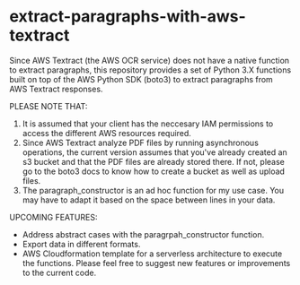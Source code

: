 # extract-paragraphs-with-aws-textract
Since AWS Textract (the AWS OCR service) does not have a native function to extract paragraphs, this repository provides a set of Python 3.X functions built on top of the AWS Python SDK (boto3) to extract paragraphs from AWS Textract responses.

PLEASE NOTE THAT:

1. It is assumed that your client has the neccesary IAM permissions to access the different AWS resources required.
2. Since AWS Textract analyze PDF files by running asynchronous operations, the current version assumes that you've already created an s3 bucket and that the PDF files are already stored there. If not, please go to the boto3 docs to know how to create a bucket as well as upload files.
3. The paragraph_constructor is an ad hoc function for my use case. You may have to adapt it based on the space between lines in your data.

UPCOMING FEATURES:

- Address abstract cases with the paragrpah_constructor function. 
- Export data in different formats.
- AWS Cloudformation template for a serverless architecture to execute the functions.
Please feel free to suggest new features or improvements to the current code.
